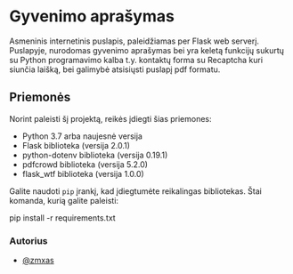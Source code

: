 # Gyvenimo aprašymas

Asmeninis internetinis puslapis, paleidžiamas per Flask web serverį. Puslapyje, nurodomas gyvenimo aprašymas bei yra keletą funkcijų sukurtų su Python programavimo kalba t.y.
kontaktų forma su Recaptcha kuri siunčia laišką, bei galimybė atsisiųsti puslapį pdf formatu. 

## Priemonės

Norint paleisti šį projektą, reikės įdiegti šias priemones:

- Python 3.7 arba naujesnė versija
- Flask biblioteka (versija 2.0.1)
- python-dotenv biblioteka (versija 0.19.1)
- pdfcrowd biblioteka (versija 5.2.0)
- flask_wtf biblioteka (versija 1.0.0)

Galite naudoti `pip` įrankį, kad įdiegtumėte reikalingas bibliotekas. Štai komanda, kurią galite paleisti:

pip install -r requirements.txt

### Autorius

- [@zmxas](https://www.github.com/zmxas)
